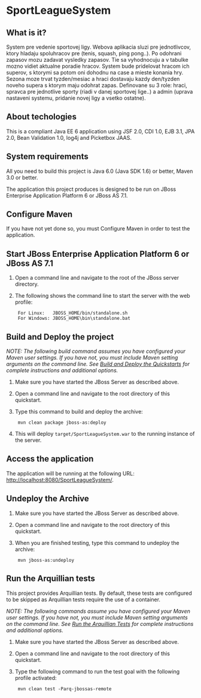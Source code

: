SportLeagueSystem
========================

What is it?
-----------

System pre vedenie sportovej ligy. Webova aplikacia sluzi pre jednotlivcov, ktory hladaju spoluhracov pre (tenis, squash, ping pong..). Po odohrani zapasov mozu zadavat vysledky zapasov. Tie sa vyhodnocuju a v tabulke mozno vidiet aktualne poradie hracov. System bude pridelovat hracom ich superov, s ktorymi sa potom oni dohodnu na case a mieste konania hry. Sezona moze trvat tyzden/mesiac a hraci dostavaju kazdy den/tyzden noveho supera s ktorym maju odohrat zapas. Definovane su 3 role: hraci, spravca pre jednotlive sporty (riadi v danej sportovej lige..) a admin (uprava nastaveni systemu, pridanie novej ligy a vsetko ostatne).


About techologies
----------------- 

This is a compliant Java EE 6 application using JSF 2.0, CDI 1.0, EJB 3.1, JPA 2.0, Bean Validation 1.0, log4j and Picketbox JAAS.


System requirements
-------------------

All you need to build this project is Java 6.0 (Java SDK 1.6) or better, Maven 3.0 or better.

The application this project produces is designed to be run on JBoss Enterprise Application Platform 6 or JBoss AS 7.1. 


Configure Maven
---------------

If you have not yet done so, you must Configure Maven in order to test the application.


Start JBoss Enterprise Application Platform 6 or JBoss AS 7.1
-------------------------

1. Open a command line and navigate to the root of the JBoss server directory.
2. The following shows the command line to start the server with the web profile:

        For Linux:   JBOSS_HOME/bin/standalone.sh
        For Windows: JBOSS_HOME\bin\standalone.bat


Build and Deploy the project
-------------------------

_NOTE: The following build command assumes you have configured your Maven user settings. If you have not, you must include Maven setting arguments on the command line. See [Build and Deploy the Quickstarts](../README.html/#buildanddeploy) for complete instructions and additional options._

1. Make sure you have started the JBoss Server as described above.
2. Open a command line and navigate to the root directory of this quickstart.
3. Type this command to build and deploy the archive:

        mvn clean package jboss-as:deploy

4. This will deploy `target/SportLeagueSystem.war` to the running instance of the server.


Access the application 
---------------------
 
The application will be running at the following URL: <http://localhost:8080/SportLeagueSystem/>.


Undeploy the Archive
--------------------

1. Make sure you have started the JBoss Server as described above.
2. Open a command line and navigate to the root directory of this quickstart.
3. When you are finished testing, type this command to undeploy the archive:

        mvn jboss-as:undeploy


Run the Arquillian tests
----------------------------

This project provides Arquillian tests. By default, these tests are configured to be skipped as Arquillian tests require the use of a container. 

_NOTE: The following commands assume you have configured your Maven user settings. If you have not, you must include Maven setting arguments on the command line. See [Run the Arquillian Tests](../README.html/#arquilliantests) for complete instructions and additional options._

1. Make sure you have started the JBoss Server as described above.
2. Open a command line and navigate to the root directory of this quickstart.
3. Type the following command to run the test goal with the following profile activated:

        mvn clean test -Parq-jbossas-remote 

